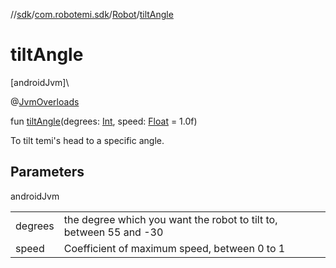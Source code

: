 //[sdk](../../../index.md)/[com.robotemi.sdk](../index.md)/[Robot](index.md)/[tiltAngle](tilt-angle.md)

# tiltAngle

[androidJvm]\

@[JvmOverloads](https://kotlinlang.org/api/latest/jvm/stdlib/kotlin.jvm/-jvm-overloads/index.html)

fun [tiltAngle](tilt-angle.md)(degrees: [Int](https://kotlinlang.org/api/latest/jvm/stdlib/kotlin/-int/index.html), speed: [Float](https://kotlinlang.org/api/latest/jvm/stdlib/kotlin/-float/index.html) = 1.0f)

To tilt temi's head to a specific angle.

## Parameters

androidJvm

| |                                                                    |
|---|--------------------------------------------------------------------|
| degrees | the degree which you want the robot to tilt to, between 55 and -30 |
| speed | Coefficient of maximum speed, between 0 to 1                       |
